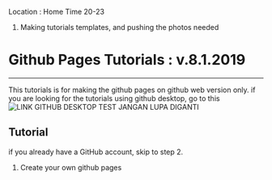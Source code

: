 Location : Home
Time 20-23

1. Making tutorials templates, and pushing the photos needed




# Github Pages Tutorials	: v.8.1.2019
----

This tutorials is for making the github pages on github web version only.
if you are looking for the tutorials using github desktop, go to this
![LINK GITHUB DESKTOP TEST JANGAN LUPA DIGANTI](https://www.google.co.id/)


## Tutorial

if you already have a GitHub account, skip to step 2.

1. Create your own github pages